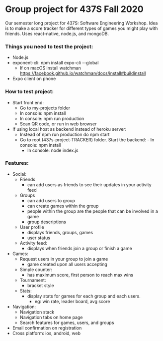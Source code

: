 # Group project for 437S Fall 2020
Our semester long project for 437S: Software Engineering Workshop. Idea is to make a score tracker for different types of games you might play with friends. Uses react-native, node.js, and mongoDB.

### Things you need to test the project:
- Node.js
- exponent-cli: npm install expo-cli --global
    - If on macOS install watchman https://facebook.github.io/watchman/docs/install#buildinstall
- Expo client on phone

### How to test project:
- Start front end:
    - Go to my-projects folder
    - In console: npm install
    - In console: npm run production
    - Scan QR code, or run in web browser
- If using local host as backend instead of heroku server:
    - Instead of npm run production do npm start
    - Go to root (437s-project-TRACKER) folder. Start the backend:
            - In console: npm install
	    - In console: node index.js

### Features:
- Social:
    - Friends
	    - can add users as friends to see their updates in your activity feed
    - Groups
	    - can add users to group
	    - can create games within the group
	    - people within the group are the people that can be involved in a game
	    - group descriptions
    - User profile
	    - displays friends, groups, games
	    - user status
    - Activity feed:
	    - displays when friends join a group or finish a game
- Games:
    - Request users in your group to join a game
	    - game created upon all users accepting    
    - Simple counter:
	    - has maximum score, first person to reach max wins
    - Tournament:
	    - bracket style
    - Stats:
	    - display stats for games for each group and each users.
		    - eg: win rate, leader board, avg score
- Navigation:
    - Navigation stack
    - Navigation tabs on home page
    - Search features for games, users, and groups
- Email confirmation on registration
- Cross platform: ios, android, web
